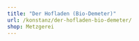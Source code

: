 ```yaml
---
title: "Der Hofladen (Bio-Demeter)"
url: /konstanz/der-hofladen-bio-demeter/
shop: Metzgerei
---
```

